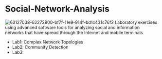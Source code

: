 # Social-Network-Analysis
![63127038-62273800-bf7f-11e9-914f-bd1c431c76f2](https://user-images.githubusercontent.com/50949470/111455134-1837a280-871e-11eb-8680-f765cf3109ae.png)
Laboratory exercises using advanced software tools for analyzing social and information networks that have spread through the Internet and mobile terminals
* Lab1: Complex Network Topologies
* Lab2: Community Detection
* Lab3:
